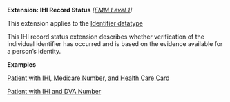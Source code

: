 **Extension: IHI Record Status**  *[[FMM Level 1](guidance.html)]*

This extension applies to the [Identifier datatype](http://hl7.org/fhir/datatypes.html#identifier) 

This IHI record status extension describes whether verification of the individual identifier has occurred and is based on the evidence available for a person’s identity.

**Examples**

[Patient with IHI, Medicare Number, and Health Care Card](Patient-example0.html)

[Patient with IHI and DVA Number](Patient-example1.html)
